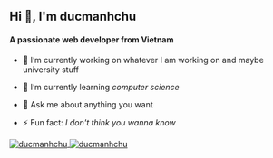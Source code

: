 <h2 align="left">Hi 👋, I'm ducmanhchu</h2>
<h4 align="left">A passionate web developer from Vietnam</h4>

- 🔭 I’m currently working on whatever I am working on and maybe university stuff

- 🌱 I’m currently learning *computer science*

- 💬 Ask me about anything you want

- ⚡ Fun fact: *I don't think you wanna know*


<a align="center" href="https://github.com/Aikoyori">
  <img align="center" src="https://github-readme-stats.vercel.app/api?username=ducmanhchu&show_icons=true&locale=en&theme=tokyonight" alt="ducmanhchu" />
  <img align="center" src="https://github-readme-stats.vercel.app/api/top-langs?username=ducmanhchu&show_icons=true&locale=en&layout=compact&theme=tokyonight" alt="ducmanhchu" />
</a>

